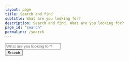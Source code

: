 ```yaml
---
layout: page
title: Search and find
subtitle: What are you looking for?
description: Search and find. What are you looking for?
page_id: "search"
permalink: /search
---
```


<div class="field has-addons">
    <div class="control is-expanded">
        <input type="search" id="search-input" placeholder="What are you looking for?" class="input is-large">
    </div>
    <div class="control">
        <button id="search-button" class="button is-large">Search</button>
    </div>
</div>

<div id="search-results" class="content">
</div>

<script src="https://cdn.jsdelivr.net/gh/nextapps-de/flexsearch@0.8/dist/flexsearch.bundle.min.js"></script>

<script>
    (function() {
        const allSearchFields = ["document", "section", "content", "url", "date", "category", "tags"];

        const searchInput = document.getElementById('search-input');
        const searchResultsContainer = document.getElementById('search-results');
        
        // Step 1: Set initial placeholder and disable the input
        searchInput.placeholder = "Loading search data…";
        searchInput.disabled = true;

        // Initialize a container for multiple FlexSearch indexes
        const indexes = {};
        const languages = {
            'en': '/search.json',
            'de': '/de/search.json'
        };

        // Determine the current language from the URL or a global variable
        // This is a crucial addition to make the prioritization work.
        // We'll use a simple URL-based method, assuming the German site is under /de/.
        const currentLang = window.location.pathname.startsWith('/de/') ? 'de' : 'en';

        // Function to create a new FlexSearch index for a given language
        function createIndex(lang) {
            return new FlexSearch.Document({
                document: {
                    id: "url",
                    index: allSearchFields,
                    store: allSearchFields
                },
                tokenize: "full",
                encoder: FlexSearch.Charset.LatinSoundex,
                cache: true,
                context: true,
                lang: lang
            });
        }

        let filesToLoad = Object.keys(languages).map(lang => languages[lang]);
        let filesLoaded = 0;

        // Function to check if all files are loaded
        function checkIfReady() {
            filesLoaded++;
            if (filesLoaded === filesToLoad.length) {
                searchInput.placeholder = "What are you looking for?";
                searchInput.disabled = false;
                
                // Add event listeners AFTER the indexes are ready
                document.getElementById('search-button').addEventListener('click', performSearch);
                searchInput.addEventListener('keydown', (event) => {
                    if (event.key === 'Enter') {
                        event.preventDefault();
                        performSearch();
                    }
                });

                // ⭐ This is the new event listener to clear results on input change
                searchInput.addEventListener('input', () => {
                    if (searchInput.value.trim() === '') {
                        searchResultsContainer.innerHTML = '';
                    }
                });
            }
        }

        // Fetch the search.json files and populate the correct index
        Object.keys(languages).forEach(lang => {
            const url = languages[lang];
            indexes[lang] = createIndex(lang); // Create an index for each language
            
            fetch(url)
                .then(response => {
                    if (!response.ok) {
                        throw new Error(`HTTP error! status: ${response.status}`);
                    }
                    return response.json();
                })
                .then(data => {
                    data.forEach(item => {
                        if (item.url) {
                            indexes[lang].add(item);
                        } else {
                            console.warn(`Item missing URL in ${url}, skipping for FlexSearch index:`, item);
                        }
                    });
                    checkIfReady();
                })
                .catch(error => {
                    console.error(`Error fetching or parsing ${url}:`, error);
                    searchResultsContainer.innerHTML = '<p>Error loading search data. Some results may be missing. You can still search, but not all data might be available. Please try reloading the page.</p>';
                    checkIfReady();
                });
        });

        // Function to perform search across all indexes
        function performSearch() {
            const query = searchInput.value.trim();
            if (query.length === 0) {
                searchResultsContainer.innerHTML = '<p>Results will appear here.</p>';
                return;
            }
            if (typeof query !== 'string' || query.length === 0) {
                console.warn("Invalid search query received (not a non-empty string):", query);
                searchResultsContainer.innerHTML = '<p>Please enter a valid search term.</p>';
                return;
            }

            let allResults = [];
            
            // Step 1 (Crucial Change): Search the current language index first.
            const currentLangIndex = indexes[currentLang];
            if (currentLangIndex) {
                const rawResults = currentLangIndex.search(query, {
                    limit: 99,
                    enrich: true
                });
                
                rawResults.forEach(fieldResult => {
                    if (fieldResult && fieldResult.result) {
                        fieldResult.result.forEach(r => {
                            const doc = currentLangIndex.get(r.id);
                            if (doc) {
                                // Add a higher score for results from the current language
                                allResults.push({ id: r.id, doc: doc, score: r.score - 1000, lang: currentLang });
                            }
                        });
                    }
                });
            }

            // Step 2: Search other language indexes.
            Object.keys(indexes).forEach(lang => {
                if (lang !== currentLang) {
                    const otherLangIndex = indexes[lang];
                    const rawResults = otherLangIndex.search(query, {
                        limit: 99,
                        enrich: true
                    });
                    
                    rawResults.forEach(fieldResult => {
                        if (fieldResult && fieldResult.result) {
                            fieldResult.result.forEach(r => {
                                const doc = otherLangIndex.get(r.id);
                                if (doc) {
                                    allResults.push({ id: r.id, doc: doc, score: r.score, lang: lang });
                                }
                            });
                        }
                    });
                }
            });

            // Step 3: Sort the combined results by their relevance score.
            // Results from the current language will have a lower (better) score due to the -1000 offset.
            allResults.sort((a, b) => a.score - b.score);

            displayResults(allResults, query);
        }

        // The rest of the functions (displayResults, applyHighlighting, generateContextualSnippet) are unchanged as they handle the display logic, not the search engine's configuration.
        // They are provided here for completeness and can be copied and pasted from the original code.

        function displayResults(results, query) {
            if (typeof _paq !== 'undefined') {
                _paq.push(['trackSiteSearch', query, false, results.length]);
            }
            // Deduplicate results, as a single document may appear in multiple indexes
            const uniqueResults = [];
            const seenUrls = new Set();
            results.forEach(result => {
                if (result.doc && !seenUrls.has(result.doc.url)) {
                    uniqueResults.push(result);
                    seenUrls.add(result.doc.url);
                }
            });

            if (uniqueResults.length === 0) {
                searchResultsContainer.innerHTML = '<p>No results found.</p>';
                return;
            }
            let html = '<ul class="search-results-list">';
            uniqueResults.forEach(result => {
                const item = result.doc;
                if (!item) {
                    console.warn('Skipping search result with undefined document:', result);
                    return;
                }
                
                try {
                    let displayContentDictionary = {};
                    allSearchFields.forEach(field => {
                        const content = item[field];
                        if (content && typeof content === 'string' && content.length > 0) {
                            let displayedFieldContent;
                            if (field === 'content' || field === 'section') {
                                displayedFieldContent = generateContextualSnippet(content, query, 500, 80);
                            } else {
                                displayedFieldContent = applyHighlighting(content, query);
                                if (field !== 'url' && displayedFieldContent.length > 500) {
                                    displayedFieldContent = displayedFieldContent.substring(0, 500) + '…';
                                }
                            }
                            displayContentDictionary[field] = {
                                rawContent: displayedFieldContent
                            };
                        }
                    });

                    const title = displayContentDictionary.document?.rawContent || item.document || 'No Title';
                    const url = item.url || '#';
                    const sectionContent = displayContentDictionary.section?.rawContent || item.section || '';
                    const mainContent = displayContentDictionary.content?.rawContent || item.content || '';

                    html += `
                        <li class="box mb-4">
                            <p><a href="${url}"><strong>${title}</strong></a><br>${sectionContent}</p>
                            <p>${mainContent}</p>
                        </li>
                    `;
                } catch (error) {
                    console.error(`Error processing search result for URL: ${item.url || 'N/A'}. Displaying unformatted content.`, error);
                    html += `
                        <li class="box mb-4">
                            <p><a href="${item.url || '#'}"><strong>${item.document || 'No Title'}</strong></a><br>${item.section || ''}</p>
                            <p>${item.content || ''}</p>
                        </li>
                    `;
                }
            });
            html += '</ul>';
            searchResultsContainer.innerHTML = html;
        }

        function applyHighlighting(text, query) {
            if (!text || typeof text !== 'string' || !query || typeof query !== 'string' || query.trim().length === 0) {
                return text;
            }
            const escapedQuery = query.replace(/[.*+?^${}()|[\]\\]/g, '\\$&');
            const regex = new RegExp(`(${escapedQuery})`, 'gi');
            return text.replace(regex, '<mark>$1</mark>');
        }

        function generateContextualSnippet(fullText, query, totalSnippetLength = 250, contextChars = 80) {
            if (!fullText || typeof fullText !== 'string' || !query || typeof query !== 'string' || query.trim().length === 0) {
                return fullText.substring(0, totalSnippetLength) + (fullText.length > totalSnippetLength ? '…' : '');
            }
            const lowerText = fullText.toLowerCase();
            const lowerQuery = query.toLowerCase();
            const matchIndexes = [];
            const regex = new RegExp(`\\b${lowerQuery}\\b|${lowerQuery}`, 'g');
            let match;
            while ((match = regex.exec(lowerText)) !== null) {
                matchIndexes.push(match.index);
            }
            if (matchIndexes.length === 0) {
                return fullText.substring(0, totalSnippetLength) + (fullText.length > totalSnippetLength ? '…' : '');
            }
            const firstMatchIndex = matchIndexes[0];
            let start = Math.max(0, firstMatchIndex - contextChars);
            let end = Math.min(fullText.length, firstMatchIndex + lowerQuery.length + contextChars);
            if (end - start < totalSnippetLength) {
                end = Math.min(fullText.length, start + totalSnippetLength);
            }
            if (end - start < totalSnippetLength) {
                start = Math.max(0, end - totalSnippetLength);
            }
            let actualStart = start;
            let actualEnd = end;
            if (start > 0) {
                const spaceBefore = fullText.lastIndexOf(' ', start);
                if (spaceBefore !== -1) {
                    actualStart = spaceBefore + 1;
                }
            }
            if (end < fullText.length) {
                const spaceAfter = fullText.indexOf(' ', end);
                if (spaceAfter !== -1) {
                    actualEnd = spaceAfter;
                }
            }
            if (actualStart > actualEnd) { 
                actualStart = start; 
                actualEnd = end; 
            }
            let snippet = fullText.substring(actualStart, actualEnd);
            const prefix = actualStart > 0 ? '…' : '';
            const suffix = actualEnd < fullText.length ? '…' : '';
            return prefix + applyHighlighting(snippet, query) + suffix;
        }
    })();
</script>